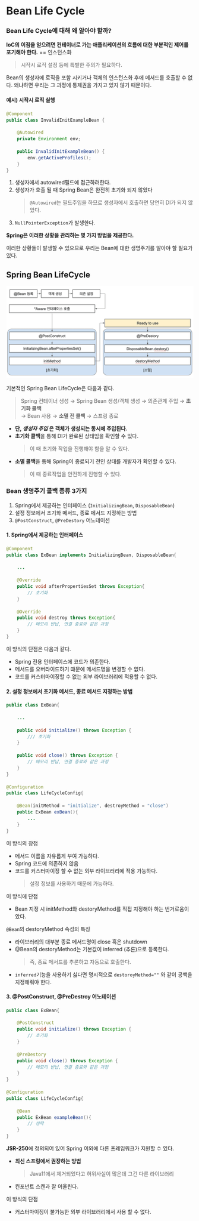 # Bean Life Cycle
### Bean Life Cycle에 대해 왜 알아야 할까?
**IoC의 이점을 얻으려면 컨테이너로 가는 애플리케이션의 흐름에 대한 부분적인 제어를 포기해야 한다.** == 인스턴스화
> 시작시 로직 설정 등에 특별한 주의가 필요하다.

Bean의 생성자에 로직을 포함 시키거나 객체의 인스턴스화 후에 메서드를 호출할 수 없다. 왜냐하면 우리는 그 과정에 통제권을 가지고 있지 않기 때문이다.

#### 예시) 시작시 로직 실행
```java
@Component
public class InvalidInitExampleBean {

    @Autowired
    private Environment env;

    public InvalidInitExampleBean() {
        env.getActiveProfiles();
    }
}
```
1. 생성자에서 autowired필드에 접근하려한다.
2. 생성자가 호출 될 때 Spring Bean은 완전히 초기화 되지 않았다
   > `@Autowired`는 필드주입을 하므로 생성자에서 호출하면 당연히 DI가 되지 않았다.
3. `NullPointerException`가 발생한다.

**Spring은 이러한 상황을 관리하는 몇 가지 방법을 제공한다.**

이러한 상황들이 발생할 수 있으므로 우리는 Bean에 대한 생명주기를 알아야 할 필요가 있다.

## Spring Bean LifeCycle
<img width=600 src="img/bean-lifecycle.png">

기본적인 Spring Bean LifeCycle은 다음과 같다.
> Spring 컨테이너 생성 &rarr; Spring Bean 생성/객체 생성 &rarr; 의존관계 주입 &rarr; **초기화 콜백**  
&rarr; Bean 사용 &rarr; **소멸 전 콜백** &rarr; 스프링 종료
- **단, *생성자 주입* 은 객체가 생성되는 동시에 주입된다.**
- **초기화 콜백**을 통해 DI가 완료된 상태임을 확인할 수 있다.
  > 이 때 초기화 작업을 진행해야 함을 알 수 있다.
- **소멸 콜백**을 통해 Spring이 종료되기 전인 상태를 개발자가 확인할 수 있다.
  > 이 때 종료작업을 안전하게 진행할 수 있다.

### Bean 생명주기 콜백 종류 3가지
1. Spring에서 제공하는 인터페이스 (`InitializingBean`, `DisposableBean`)
2. 설정 정보에서 초기화 메서드, 종료 메서드 지정하는 방법
3. `@PostConstruct`, `@PreDestory` 어노테이션

#### 1.  Spring에서 제공하는 인터페이스
```java
@Component
public class ExBean implements InitializingBean, DisposableBean{

    ...

    @Override
    public void afterPropertiesSet throws Exception{
        // 초기화
    }

    @Override
    public void destroy throws Exception{
        // 메모리 반납, 연결 종료와 같은 과정
    }
}
```
이 방식의 단점은 다음과 같다.
- Spring 전용 인터페이스에 코드가 의존한다.
- 메서드를 오버라이드하기 떄문에 메서드명을 변경할 수 없다.
- 코드를 커스터마이징할 수 없는 외부 라이브러리에 적용할 수 없다.

#### 2. 설정 정보에서 초기화 메서드, 종료 메서드 지정하는 방법
```java
public class ExBean{

    ...

    public void initialize() throws Exception {
        /// 초기화
    }

    public void close() throws Exception {
        // 메모리 반납, 연결 종료와 같은 과정
    }
}

@Configuration
public class LifeCycleConfig{

    @Bean(initMethod = "initialize", destroyMethod = "close")
    public ExBean exBean(){
        ...
    }
}
```
이 방식의 장점
- 메서드 이름을 자유롭게 부여 가능하다.
- Spring 코드에 의존하지 않음
- 코드를 커스터마이징 할 수 없는 외부 라이브러리에 적용 가능하다.
  > 설정 정보를 사용하기 때문에 가능하다.

이 방식에 단점
- Bean 지정 시 initMethod와 destoryMethod를 직접 지정해야 하는 번거로움이 았다.

`@Bean`의 destoryMethod 속성의 특징
- 라이브러리의 대부분 종료 메서드명이 close 혹은 shutdown
- @Bean의 destoryMethod는 기본값이 inferred (추론)으로 등록한다.
  > 즉, 종료 메서드를 추론하고 자동으로 호출한다.
- `inferred`기능을 사용하기 싫다면 명시적으로 `destoroyMethod=""` 와 같이 공백을 지정해줘야 한다.

#### 3. @PostConstruct, @PreDestroy 어노테이션
```java
public class ExBean{
    
    @PostConstruct
    public void initialize() throws Exception {
        // 초기화
    }

    @PreDestory
    public void close() throws Exception {
        // 메모리 반납, 연결 종료와 같은 과정
    }
}

@Configuration
public class LifeCycleConfig{
    
    @Bean
    public ExBean exampleBean(){
        // 생략
    }
}
```
**JSR-250**에 정의되어 있어 Spring 이외에 다른 프레임워크가 지원할 수 있다.
- **최신 스프링에서 권장하는 방법**
  > Java11에서 제거되었다고 허위사실이 많은데 그건 다른 라이브러리
- 컨포넌트 스캔과 잘 어울린다.

이 방식의 단점
- 커스터마이징이 불가능한 외부 라이브러리에서 사용 할 수 없다.